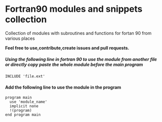 # Fortran90 modules and snippets collection
Collection of modules with subroutines and functions for fortan 90 from various places


**Feel free to use,contribute,create issues and pull requests.**

##### Using the following line in fortran 90 to use the module from another file or directly copy paste the whole module before the main program
    INCLUDE 'file.ext'
#### Add the following line to use the module in the program
    program main
      use 'module_name'
      implicit none
      !(program)
    end program main
